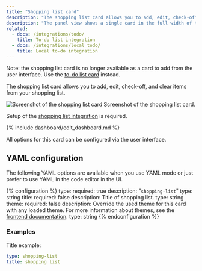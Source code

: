 ```yaml
---
title: "Shopping list card"
description: "The shopping list card allows you to add, edit, check-off, and clear items from your shopping list."
description: "The panel view shows a single card in the full width of the screen."
related:
  - docs: /integrations/todo/
    title: To-do list integration
  - docs: /integrations/local_todo/
    title: Local to-do integration
---
```


Note: the shopping list card is no longer available as a card to add from the user interface. Use the [to-do list card](/dashboards/todo-list/) instead.

The shopping list card allows you to add, edit, check-off, and clear items from your shopping list.

<p class='img'>
<img src='/images/dashboards/shopping_list_card.gif' alt='Screenshot of the shopping list card'>
Screenshot of the shopping list card.
</p>

Setup of the [shopping list integration](/integrations/shopping_list/) is required.

{% include dashboard/edit_dashboard.md %}

All options for this card can be configured via the user interface.

## YAML configuration

The following YAML options are available when you use YAML mode or just prefer to use YAML in the code editor in the UI.

{% configuration %}
type:
  required: true
  description: "`shopping-list`"
  type: string
title:
  required: false
  description: Title of shopping list.
  type: string
theme:
  required: false
  description: Override the used theme for this card with any loaded theme. For more information about themes, see the [frontend documentation](/integrations/frontend/).
  type: string
{% endconfiguration %}

### Examples

Title example:

```yaml
type: shopping-list
title: shopping list
```
